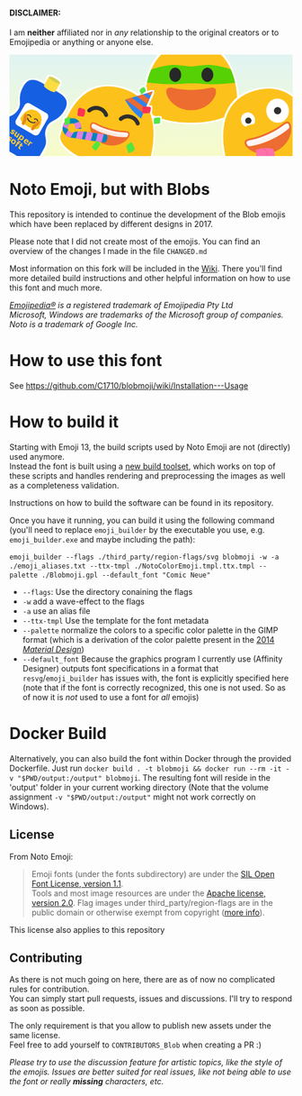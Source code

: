 #### DISCLAIMER:
I am **neither** affiliated nor in _any_ relationship to the original creators or to Emojipedia or anything or anyone else.

![Noto](images/noto.png)
# Noto Emoji, but with Blobs

This repository is intended to continue the development of the Blob emojis which have been replaced by different designs in 2017.

Please note that I did not create most of the emojis. You can find an overview of the changes I made in the file `CHANGED.md`

Most information on this fork will be included in the [Wiki](https://github.com/C1710/blobmoji/wiki). There you'll find more detailed build instructions and other helpful information on how to use this font and much more.

_[Emojipedia®](https://emojipedia.org) is a registered trademark of Emojipedia Pty Ltd_  
_Microsoft, Windows are trademarks of the Microsoft group of companies._  
_Noto is a trademark of Google Inc._

# How to use this font
See https://github.com/C1710/blobmoji/wiki/Installation---Usage

# How to build it
Starting with Emoji 13, the build scripts used by Noto Emoji are not (directly) used anymore.  
Instead the font is built using a [new build toolset](https://github.com/C1710/emoji_builder), which works on top of these scripts and handles rendering and preprocessing the images as well as a completeness validation.

Instructions on how to build the software can be found in its repository.

Once you have it running, you can build it using the following command (you'll need to replace `emoji_builder` by the executable you use, e.g. `emoji_builder.exe` and maybe including the path):
```
emoji_builder --flags ./third_party/region-flags/svg blobmoji -w -a ./emoji_aliases.txt --ttx-tmpl ./NotoColorEmoji.tmpl.ttx.tmpl --palette ./Blobmoji.gpl --default_font "Comic Neue"
```
- `--flags`: Use the directory conaining the flags
- `-w` add a wave-effect to the flags
- `-a` use an alias file
- `--ttx-tmpl` Use the template for the font metadata
- `--palette` normalize the colors to a specific color palette in the GIMP format (which is a derivation of the color palette present in the [2014 _Material Design_](https://material.io/archive/guidelines/style/color.html#color-color-palette))
- `--default_font` Because the graphics program I currently use (Affinity Designer) outputs font specifications in a format that `resvg`/`emoji_builder` has issues with, the font is explicitly specified here (note that if the font is correctly recognized, this one is not used. So as of now it is _not_ used to use a font for _all_ emojis)

# Docker Build
Alternatively, you can also build the font within Docker through the provided Dockerfile.
Just run `docker build . -t blobmoji && docker run --rm -it -v "$PWD/output:/output" blobmoji`. The resulting font will reside in the 'output' folder in your current working directory (Note that the volume assignment `-v "$PWD/output:/output"` might not work correctly on Windows).


## License

From Noto Emoji:
 > Emoji fonts (under the fonts subdirectory) are under the
[SIL Open Font License, version 1.1](fonts/LICENSE).<br/>
Tools and most image resources are under the [Apache license, version 2.0](./LICENSE).
Flag images under third_party/region-flags are in the public domain or
otherwise exempt from copyright ([more info](third_party/region-flags/LICENSE)).

This license also applies to this repository

## Contributing

As there is not much going on here, there are as of now no complicated rules for contribution.  
You can simply start pull requests, issues and discussions. I'll try to respond as soon as possible. 

The only requirement is that you allow to publish new assets under the same license.  
Feel free to add yourself to `CONTRIBUTORS_Blob` when creating a PR :)

_Please try to use the discussion feature for artistic topics, like the style of the emojis. Issues are better suited for real issues, like not being able to use the font or really **missing** characters, etc._

